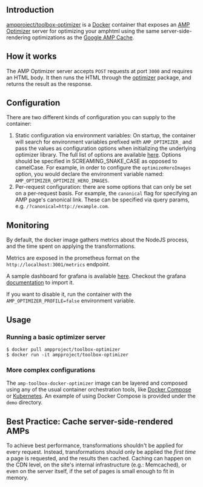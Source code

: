 ## Introduction

[ampproject/toolbox-optimizer](https://hub.docker.com/r/ampproject/toolbox-optimizer) is a [Docker](https://www.docker.com/) container that exposes an [AMP Optimizer](https://github.com/ampproject/amp-toolbox/tree/main/packages/optimizer) server for optimizing your amphtml using the same server-side-rendering optimizations as the [Google AMP Cache](https://developers.google.com/amp/cache).

## How it works

The AMP Optimizer server accepts `POST` requests at port `3000` and requires an HTML body. It then runs the HTML through the [optimizer](https://github.com/ampproject/amp-toolbox/tree/main/packages/optimizer) package, and returns the result as the response.

## Configuration

There are two different kinds of configuration you can supply to the container:
1. Static configuration via environment variables: On startup, the container will search for environment variables prefixed with `AMP_OPTIMIZER_` and pass the values as configuration options when initializing the underlying optimizer library. The full list of options are available [here](https://github.com/ampproject/amp-toolbox/tree/main/packages/optimizer#options). Options should be specified in SCREAMING_SNAKE_CASE as opposed to camelCase. For example, in order to configure the `optimizeHeroImages` option, you would declare the environment variable named: `AMP_OPTIMIZER_OPTIMIZE_HERO_IMAGES`.
2. Per-request configuration: there are some options that can only be set on a per-request basis. For example, the `canonical` flag for specifying an AMP page's canonical link. These can be specified via query params, e.g. `/?canonical=http://example.com`.

## Monitoring

By default, the docker image gathers metrics about the NodeJS process, and the time spent on applying the transformations.

Metrics are exposed in the prometheus format on the `http://localhost:3001/metrics` endpoint.

A sample dashboard for grafana is available [here](demo/grafana-dashboard.json).
Checkout the grafana [documentation](https://grafana.com/docs/grafana/latest/dashboards/export-import/#import-dashboard) to import it.

If you want to disable it, run the container with the `AMP_OPTIMIZER_PROFILE=false` environment variable.

## Usage

### Running a basic optimizer server

```
$ docker pull ampproject/toolbox-optimizer
$ docker run -it ampproject/toolbox-optimizer
```

### More complex configurations

The `amp-toolbox-docker-optimizer` image can be layered and composed using any of the usual container orchestration tools, like [Docker Compose](https://docs.docker.com/compose/) or [Kubernetes](https://kubernetes.io/). An example of using Docker Compose is provided under the `demo` directory.

## Best Practice: Cache server-side-rendered AMPs

To achieve best performance, transformations shouldn't be applied for
every request. Instead, transformations should only be applied the *first time*
a page is requested, and the results then cached. Caching can happen on the CDN
level, on the site's internal infrastructure (e.g.: Memcached), or even on the
server itself, if the set of pages is small enough to fit in memory.
